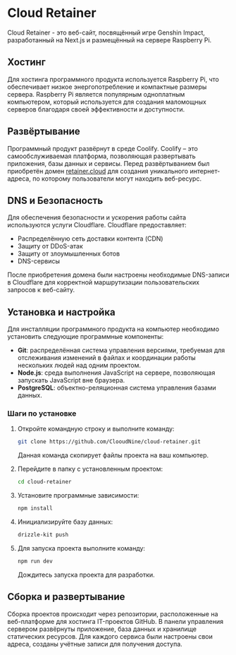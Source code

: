 # Cloud Retainer

Cloud Retainer - это веб-сайт, посвящённый игре Genshin Impact, разработанный на Next.js и размещённый на сервере Raspberry Pi.

## Хостинг

Для хостинга программного продукта используется Raspberry Pi, что обеспечивает низкое энергопотребление и компактные размеры сервера. Raspberry Pi является популярным одноплатным компьютером, который используется для создания маломощных серверов благодаря своей эффективности и доступности.

## Развёртывание

Программный продукт развёрнут в среде Coolify. Coolify – это самообслуживаемая платформа, позволяющая развертывать приложения, базы данных и сервисы. Перед развёртыванием был приобретён домен [retainer.cloud](https://retainer.cloud) для создания уникального интернет-адреса, по которому пользователи могут находить веб-ресурс.

## DNS и Безопасность

Для обеспечения безопасности и ускорения работы сайта используются услуги Cloudflare. Cloudflare предоставляет:
- Распределённую сеть доставки контента (CDN)
- Защиту от DDoS-атак
- Защиту от злоумышленных ботов
- DNS-сервисы

После приобретения домена были настроены необходимые DNS-записи в Cloudflare для корректной маршрутизации пользовательских запросов к веб-сайту.

## Установка и настройка

Для инсталляции программного продукта на компьютер необходимо установить следующие программные компоненты:
- **Git**: распределённая система управления версиями, требуемая для отслеживания изменений в файлах и координации работы нескольких людей над одним проектом.
- **Node.js**: среда выполнения JavaScript на сервере, позволяющая запускать JavaScript вне браузера.
- **PostgreSQL**: объектно-реляционная система управления базами данных.

### Шаги по установке

1. Откройте командную строку и выполните команду:
    ```sh
    git clone https://github.com/ClooudNine/cloud-retainer.git
    ```
   Данная команда скопирует файлы проекта на ваш компьютер.

2. Перейдите в папку с установленным проектом:
    ```sh
    cd cloud-retainer
    ```

3. Установите программные зависимости:
    ```sh
    npm install
    ```

4. Инициализируйте базу данных:
    ```sh
    drizzle-kit push
    ```

5. Для запуска проекта выполните команду:
    ```sh
    npm run dev
    ```
   Дождитесь запуска проекта для разработки.

## Сборка и развертывание

Сборка проектов происходит через репозитории, расположенные на веб-платформе для хостинга IT-проектов GitHub. В панели управления сервером развёрнуты приложение, база данных и хранилище статических ресурсов. Для каждого сервиса были настроены свои адреса, созданы учётные записи для получения доступа.
